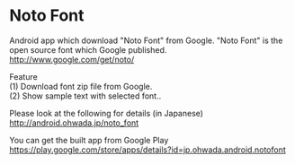 Noto Font
===============

Android app which download "Noto Font" from Google.
"Noto Font" is the open source font which Google published. <br>
http://www.google.com/get/noto/

Feature<br>
(1) Download font zip file from Google. <br>
(2) Show sample text with selected font..<br>

Please look at the following for details (in Japanese)<br>
http://android.ohwada.jp/noto_font

You can get the built app from Google Play<br>
https://play.google.com/store/apps/details?id=jp.ohwada.android.notofont
